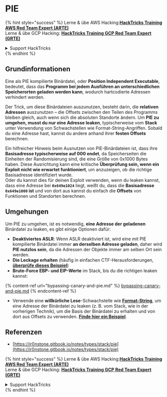 # PIE

{% hint style="success" %}
Lerne & übe AWS Hacking:<img src="/.gitbook/assets/arte.png" alt="" data-size="line">[**HackTricks Training AWS Red Team Expert (ARTE)**](https://training.hacktricks.xyz/courses/arte)<img src="/.gitbook/assets/arte.png" alt="" data-size="line">\
Lerne & übe GCP Hacking: <img src="/.gitbook/assets/grte.png" alt="" data-size="line">[**HackTricks Training GCP Red Team Expert (GRTE)**<img src="/.gitbook/assets/grte.png" alt="" data-size="line">](https://training.hacktricks.xyz/courses/grte)

<details>

<summary>Support HackTricks</summary>

* Überprüfe die [**Abonnementpläne**](https://github.com/sponsors/carlospolop)!
* **Tritt der** 💬 [**Discord-Gruppe**](https://discord.gg/hRep4RUj7f) oder der [**Telegram-Gruppe**](https://t.me/peass) bei oder **folge** uns auf **Twitter** 🐦 [**@hacktricks\_live**](https://twitter.com/hacktricks\_live)**.**
* **Teile Hacking-Tricks, indem du PRs zu den** [**HackTricks**](https://github.com/carlospolop/hacktricks) und [**HackTricks Cloud**](https://github.com/carlospolop/hacktricks-cloud) GitHub-Repos einreichst.

</details>
{% endhint %}

## Grundinformationen

Eine als PIE kompilierte Binärdatei, oder **Position Independent Executable**, bedeutet, dass das **Programm bei jedem Ausführen an unterschiedlichen Speicherorten geladen werden kann**, wodurch hartcodierte Adressen verhindert werden.

Der Trick, um diese Binärdateien auszunutzen, besteht darin, die **relativen Adressen** auszunutzen – die Offsets zwischen den Teilen des Programms bleiben gleich, auch wenn sich die absoluten Standorte ändern. Um **PIE zu umgehen, musst du nur eine Adresse leaken**, typischerweise vom **Stack** unter Verwendung von Schwachstellen wie Format-String-Angriffen. Sobald du eine Adresse hast, kannst du andere anhand ihrer **festen Offsets** berechnen.

Ein hilfreicher Hinweis beim Ausnutzen von PIE-Binärdateien ist, dass ihre **Basisadresse typischerweise auf 000 endet**, da Speicherseiten die Einheiten der Randomisierung sind, die eine Größe von 0x1000 Bytes haben. Diese Ausrichtung kann eine kritische **Überprüfung sein, wenn ein Exploit nicht wie erwartet funktioniert**, um anzuzeigen, ob die richtige Basisadresse identifiziert wurde.\
Oder du kannst dies für deinen Exploit verwenden, wenn du leaken kannst, dass eine Adresse bei **`0x649e1024`** liegt, weißt du, dass die **Basisadresse `0x649e1000` ist** und von dort aus kannst du einfach die **Offsets** von Funktionen und Standorten berechnen.

## Umgehungen

Um PIE zu umgehen, ist es notwendig, **eine Adresse der geladenen** Binärdatei zu leaken, es gibt einige Optionen dafür:

* **Deaktiviertes ASLR**: Wenn ASLR deaktiviert ist, wird eine mit PIE kompilierte Binärdatei immer **an derselben Adresse geladen**, daher wird **PIE nutzlos sein**, da die Adressen der Objekte immer am selben Ort sein werden.
* **Die Leckage erhalten** (häufig in einfachen CTF-Herausforderungen, [**überprüfe dieses Beispiel**](https://ir0nstone.gitbook.io/notes/types/stack/pie/pie-exploit))
* **Brute-Force EBP- und EIP-Werte** im Stack, bis du die richtigen leaken kannst:

{% content-ref url="bypassing-canary-and-pie.md" %}
[bypassing-canary-and-pie.md](bypassing-canary-and-pie.md)
{% endcontent-ref %}

* Verwende eine **willkürliche Lese**-Schwachstelle wie [**Format-String**](../../format-strings/), um eine Adresse der Binärdatei zu leaken (z. B. vom Stack, wie in der vorherigen Technik), um die Basis der Binärdatei zu erhalten und von dort aus Offsets zu verwenden. [**Finde hier ein Beispiel**](https://ir0nstone.gitbook.io/notes/types/stack/pie/pie-bypass).

## Referenzen

* [https://ir0nstone.gitbook.io/notes/types/stack/pie](https://ir0nstone.gitbook.io/notes/types/stack/pie)

{% hint style="success" %}
Lerne & übe AWS Hacking:<img src="/.gitbook/assets/arte.png" alt="" data-size="line">[**HackTricks Training AWS Red Team Expert (ARTE)**](https://training.hacktricks.xyz/courses/arte)<img src="/.gitbook/assets/arte.png" alt="" data-size="line">\
Lerne & übe GCP Hacking: <img src="/.gitbook/assets/grte.png" alt="" data-size="line">[**HackTricks Training GCP Red Team Expert (GRTE)**<img src="/.gitbook/assets/grte.png" alt="" data-size="line">](https://training.hacktricks.xyz/courses/grte)

<details>

<summary>Support HackTricks</summary>

* Überprüfe die [**Abonnementpläne**](https://github.com/sponsors/carlospolop)!
* **Tritt der** 💬 [**Discord-Gruppe**](https://discord.gg/hRep4RUj7f) oder der [**Telegram-Gruppe**](https://t.me/peass) bei oder **folge** uns auf **Twitter** 🐦 [**@hacktricks\_live**](https://twitter.com/hacktricks\_live)**.**
* **Teile Hacking-Tricks, indem du PRs zu den** [**HackTricks**](https://github.com/carlospolop/hacktricks) und [**HackTricks Cloud**](https://github.com/carlospolop/hacktricks-cloud) GitHub-Repos einreichst.

</details>
{% endhint %}
